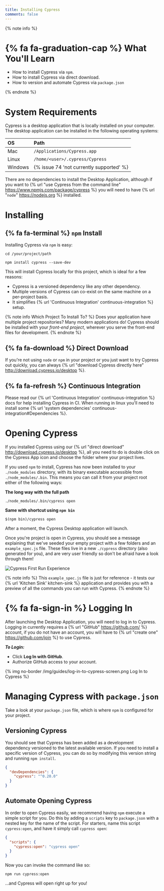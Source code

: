 ```yaml
---
title: Installing Cypress
comments: false
---
```


{% note info %}
# {% fa fa-graduation-cap %} What You'll Learn

- How to install Cypress via `npm`.
- How to install Cypress via direct download.
- How to version and automate Cypress via `package.json`

{% endnote %}

# System Requirements

Cypress is a desktop application that is locally installed on your computer. The desktop application can be installed in the following operating systems:

OS | Path
:--- | :---
Mac  | `/Applications/Cypress.app`
Linux  | `/home/<user>/.cypress/Cypress`
Windows  | {% issue 74 'not currently supported' %}

There are no dependencies to install the Desktop Application, although if you want to {% url "use Cypress from the command line" https://www.npmjs.com/package/cypress %} you will need to have {% url "`node`" https://nodejs.org %} installed.

# Installing

## {% fa fa-terminal %} `npm` Install

Installing Cypress via `npm` is easy:

```shell
cd /your/project/path
```

```shell
npm install cypress --save-dev
```

This will install Cypress locally for this project, which is ideal for a few reasons:

- Cypress is a versioned dependency like any other dependency.
- Multiple versions of Cypress can co-exist on the same machine on a per-project basis.
- It simplifies {% url 'Continuous Integration' continuous-integration %} setup.

{% note info Which Project To Install To? %}
Does your application have multiple project repositories? Many modern applications do! Cypress should be installed with your *front-end project*, wherever you serve the front-end files for development.
{% endnote %}

## {% fa fa-download %} Direct Download

If you're not using `node` or `npm` in your project or you just want to try Cypress out quickly, you can always {% url "download Cypress directly here" http://download.cypress.io/desktop %}.

## {% fa fa-refresh %} Continuous Integration

Please read our {% url 'Continuous Integration' continuous-integration %} docs for help installing Cypress in CI. When running in linux you'll need to install some {% url 'system dependencies' continuous-integration#Dependencies %}.

# Opening Cypress

If you installed Cypress using our {% url "direct download" http://download.cypress.io/desktop %}, all you need to do is double click on the Cypress App icon and choose the folder where your project lives.

If you used `npm` to install, Cypress has now been installed to your `./node_modules` directory, with its binary executable accessible from `./node_modules/.bin`. This means you can call it from your project root either of the following ways:

**The long way with the full path**

```shell
./node_modules/.bin/cypress open
```

**Same with shortcut using `npm bin`**

```shell
$(npm bin)/cypress open
```

After a moment, the Cypress Desktop application will launch.

Once you're project is open in Cypress, you should see a message explaining that we've seeded your empty project with a few folders and an `example_spec.js` file. These files live in a new `./cypress` directory (also generated for you), and are very user friendly so don't be afraid have a look through them!

![Cypress First Run Experience](/img/guides/generated-files.png)

{% note info %}
This `example_spec.js` file is just for reference - it tests our {% url 'Kitchen Sink' kitchen-sink %} application and provides you with a preview of all the commands you can run with Cypress.
{% endnote %}

# {% fa fa-sign-in %} Logging In

After launching the Desktop Application, you will need to log in to Cypress. Logging in currently requires a {% url "GitHub" https://github.com/ %} account, if you do not have an account, you will have to {% url "create one" https://github.com/join %} to use Cypress.

***To Login:***

- Click **Log In with GitHub**.
- Authorize GitHub access to your account.

{% img no-border /img/guides/log-in-to-cypress-screen.png Log In to Cypress %}

# Managing Cypress with `package.json`

Take a look at your `package.json` file, which is where `npm` is configured for your project.

## Versioning Cypress

You should see that Cypress has been added as a development dependency versioned to the latest available version. If you need to install a specific version of Cypress, you can do so by modifying this version string and running `npm install`.

```json
{
  "devDependencies": {
    "cypress": "^0.20.0"
  }
}
```

## Automate Opening Cypress

In order to open Cypress easily, we recommend having `npm` execute a simple script for you. Do this by adding a `scripts` key to `package.json` with a nested key for the name of the script. For starters, name this script `cypress:open`, and have it simply call `cypress open`:

```json
{
  "scripts": {
    "cypress:open": "cypress open"
  }
}
```

Now you can invoke the command like so:

```shell
npm run cypress:open
```

...and Cypress will open right up for you!
